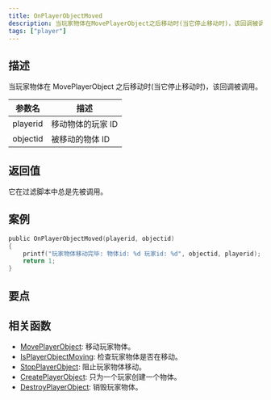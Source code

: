 ```yaml
---
title: OnPlayerObjectMoved
description: 当玩家物体在MovePlayerObject之后移动时(当它停止移动时)，该回调被调用。
tags: ["player"]
---
```


## 描述

当玩家物体在 MovePlayerObject 之后移动时(当它停止移动时)，该回调被调用。

| 参数名   | 描述              |
| -------- | ----------------- |
| playerid | 移动物体的玩家 ID |
| objectid | 被移动的物体 ID   |

## 返回值

它在过滤脚本中总是先被调用。

## 案例

```c
public OnPlayerObjectMoved(playerid, objectid)
{
    printf("玩家物体移动完毕: 物体id: %d 玩家id: %d", objectid, playerid);
    return 1;
}
```

## 要点

<TipNPCCallbacks />

## 相关函数

- [MovePlayerObject](../functions/MovePlayerObject): 移动玩家物体。
- [IsPlayerObjectMoving](../functions/IsPlayerObjectMoving): 检查玩家物体是否在移动。
- [StopPlayerObject](../functions/StopPlayerObject): 阻止玩家物体移动。
- [CreatePlayerObject](../functions/CreatePlayerObject): 只为一个玩家创建一个物体。
- [DestroyPlayerObject](../functions/DestroyPlayerObject): 销毁玩家物体。
